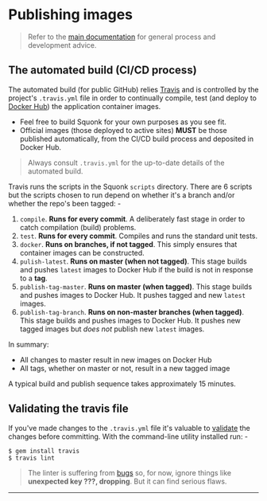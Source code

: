 # Publishing images

>   Refer to the [main documentation]
    for general process and development advice.

## The automated build (CI/CD process)
The automated build (for public GitHub) relies [Travis] and is
controlled by the project's `.travis.yml` file in order to continually
compile, test (and deploy to [Docker Hub]) the application container images.

-   Feel free to build Squonk for your own purposes as you see fit.
-   Official images (those deployed to active sites) **MUST**
    be those published automatically, from the CI/CD build process
    and deposited in Docker Hub.

>   Always consult `.travis.yml` for the up-to-date details of the
    automated build.

Travis runs the scripts in the Squonk `scripts` directory. There are 6 scripts
but the scripts chosen to run depend on whether it's a branch and/or 
whether the repo's been tagged: -

1.  `compile`. **Runs for every commit**. A deliberately fast stage in
    order to catch compilation (build) problems.
1.  `test`.  **Runs for every commit**. Compiles and runs the standard unit
    tests.
1.  `docker`. **Runs on branches, if not tagged**. This simply ensures
    that container images can be constructed.
1.  `pulish-latest`. **Runs on master (when not tagged)**. This stage builds
    and pushes `latest` images to Docker Hub if the build is not in response
    to a **tag**.
1.  `publish-tag-master`. **Runs on master (when tagged)**. This stage builds
    and pushes images to Docker Hub. It pushes tagged and new `latest` images.
1.  `publish-tag-branch`. **Runs on non-master branches (when tagged)**.
    This stage builds and pushes images to Docker Hub. It pushes new
    tagged images but *does not* publish new `latest` images.
    
In summary:

-   All changes to master result in new images on Docker Hub
-   All tags, whether on master or not, result in a new tagged image

A typical build and publish sequence takes approximately 15 minutes.

## Validating the travis file
If you've made changes to the `.travis.yml` file it's valuable to [validate]
the changes before committing. With the command-line utility installed
run: -

    $ gem install travis
    $ travis lint

>   The linter is suffering from [bugs] so, for now, ignore things like
    **unexpected key ???, dropping**. But it can find serious flaws.

---

[bugs]: https://github.com/travis-ci/travis.rb/issues/571
[docker hub]: https://hub.docker.com/u/squonk/
[main documentation]: https://gitlab.com/informaticsmatters/documentation
[travis]: https://travis-ci.org/InformaticsMatters/squonk
[validate]: https://support.travis-ci.com/hc/en-us/articles/115002904174-Validating-travis-yml-files
